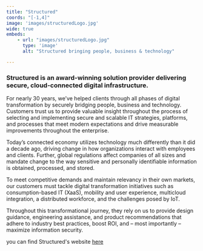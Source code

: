 ```yaml
---
title: "Structured"
coords: "[-1,4]"
image: 'images/structuredLogo.jpg'
wide: true
embeds: 
    - url: "images/structuredLogo.jpg"
      type: 'image'
      alt: "Structured bringing people, business & technology"

---
```


### Structured is an award-winning solution provider delivering secure, cloud-connected digital infrastructure.

For nearly 30 years, we’ve helped clients through all phases of digital transformation by securely bridging people, business and technology. Customers trust us to provide valuable insight throughout the process of selecting and implementing secure and scalable IT strategies, platforms, and processes that meet modern expectations and drive measurable improvements throughout the enterprise.

Today’s connected economy utilizes technology much differently than it did a decade ago, driving change in how organizations interact with employees and clients. Further, global regulations affect companies of all sizes and mandate change to the way sensitive and personally identifiable information is obtained, processed, and stored.

To meet competitive demands and maintain relevancy in their own markets, our customers must tackle digital transformation initiatives such as consumption-based IT (XaaS), mobility and user experience, multicloud integration, a distributed workforce, and the challenges posed by IoT.

Throughout this transformational journey, they rely on us to provide design guidance, engineering assistance, and product recommendations that adhere to industry best practices, boost ROI, and – most importantly – maximize information security.


you can find Structured's website [here](https://structured.com/)